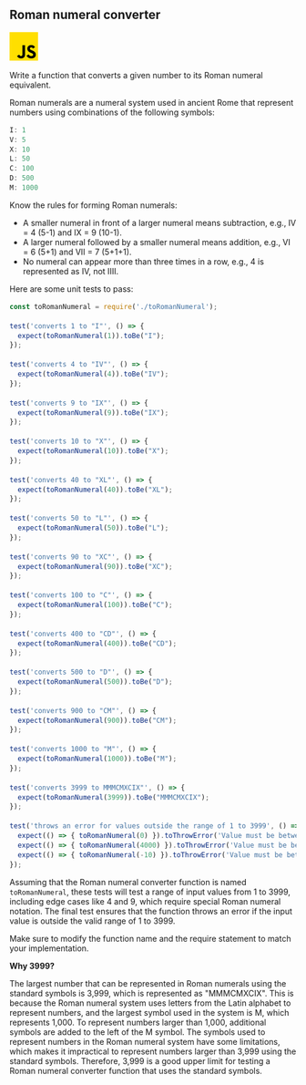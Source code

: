 
## Roman numeral converter
![alt_text](images/js.png "image_tooltip")

Write a function that converts a given number to its Roman numeral equivalent.

Roman numerals are a numeral system used in ancient Rome that represent numbers using combinations of the following symbols:


```ts
I: 1
V: 5
X: 10
L: 50
C: 100
D: 500
M: 1000
```


Know the rules for forming Roman numerals:



* A smaller numeral in front of a larger numeral means subtraction, e.g., IV = 4 (5-1) and IX = 9 (10-1).
* A larger numeral followed by a smaller numeral means addition, e.g., VI = 6 (5+1) and VII = 7 (5+1+1).
* No numeral can appear more than three times in a row, e.g., 4 is represented as IV, not IIII.

Here are some unit tests to pass:


```ts
const toRomanNumeral = require('./toRomanNumeral');

test('converts 1 to "I"', () => {
  expect(toRomanNumeral(1)).toBe("I");
});

test('converts 4 to "IV"', () => {
  expect(toRomanNumeral(4)).toBe("IV");
});

test('converts 9 to "IX"', () => {
  expect(toRomanNumeral(9)).toBe("IX");
});

test('converts 10 to "X"', () => {
  expect(toRomanNumeral(10)).toBe("X");
});

test('converts 40 to "XL"', () => {
  expect(toRomanNumeral(40)).toBe("XL");
});

test('converts 50 to "L"', () => {
  expect(toRomanNumeral(50)).toBe("L");
});

test('converts 90 to "XC"', () => {
  expect(toRomanNumeral(90)).toBe("XC");
});

test('converts 100 to "C"', () => {
  expect(toRomanNumeral(100)).toBe("C");
});

test('converts 400 to "CD"', () => {
  expect(toRomanNumeral(400)).toBe("CD");
});

test('converts 500 to "D"', () => {
  expect(toRomanNumeral(500)).toBe("D");
});

test('converts 900 to "CM"', () => {
  expect(toRomanNumeral(900)).toBe("CM");
});

test('converts 1000 to "M"', () => {
  expect(toRomanNumeral(1000)).toBe("M");
});

test('converts 3999 to MMMCMXCIX"', () => {
  expect(toRomanNumeral(3999)).toBe("MMMCMXCIX");
});

test('throws an error for values outside the range of 1 to 3999', () => {
  expect(() => { toRomanNumeral(0) }).toThrowError('Value must be between 1 and 3999');
  expect(() => { toRomanNumeral(4000) }).toThrowError('Value must be between 1 and 3999');
  expect(() => { toRomanNumeral(-10) }).toThrowError('Value must be between 1 and 3999');
});
```


Assuming that the Roman numeral converter function is named `toRomanNumeral`, these tests will test a range of input values from 1 to 3999, including edge cases like 4 and 9, which require special Roman numeral notation. The final test ensures that the function throws an error if the input value is outside the valid range of 1 to 3999.

Make sure to modify the function name and the require statement to match your implementation.

**Why 3999?**

The largest number that can be represented in Roman numerals using the standard symbols is 3,999, which is represented as "MMMCMXCIX". This is because the Roman numeral system uses letters from the Latin alphabet to represent numbers, and the largest symbol used in the system is M, which represents 1,000. To represent numbers larger than 1,000, additional symbols are added to the left of the M symbol. The symbols used to represent numbers in the Roman numeral system have some limitations, which makes it impractical to represent numbers larger than 3,999 using the standard symbols. Therefore, 3,999 is a good upper limit for testing a Roman numeral converter function that uses the standard symbols.

